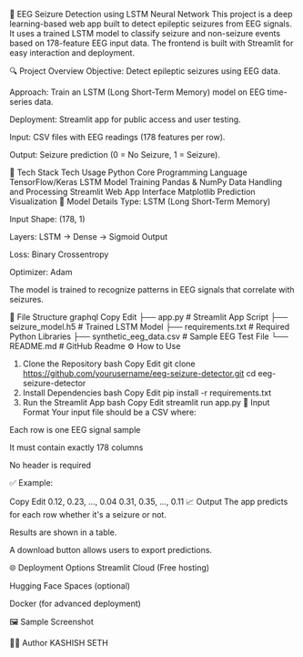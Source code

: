 🧠 EEG Seizure Detection using LSTM Neural Network
This project is a deep learning-based web app built to detect epileptic seizures from EEG signals. It uses a trained LSTM model to classify seizure and non-seizure events based on 178-feature EEG input data. The frontend is built with Streamlit for easy interaction and deployment.

🔍 Project Overview
Objective: Detect epileptic seizures using EEG data.

Approach: Train an LSTM (Long Short-Term Memory) model on EEG time-series data.

Deployment: Streamlit app for public access and user testing.

Input: CSV files with EEG readings (178 features per row).

Output: Seizure prediction (0 = No Seizure, 1 = Seizure).

🚀 Tech Stack
Tech	Usage
Python	Core Programming Language
TensorFlow/Keras	LSTM Model Training
Pandas & NumPy	Data Handling and Processing
Streamlit	Web App Interface
Matplotlib	Prediction Visualization
🧠 Model Details
Type: LSTM (Long Short-Term Memory)

Input Shape: (178, 1)

Layers: LSTM → Dense → Sigmoid Output

Loss: Binary Crossentropy

Optimizer: Adam

The model is trained to recognize patterns in EEG signals that correlate with seizures.

📂 File Structure
graphql
Copy
Edit
├── app.py                   # Streamlit App Script
├── seizure_model.h5         # Trained LSTM Model
├── requirements.txt         # Required Python Libraries
├── synthetic_eeg_data.csv   # Sample EEG Test File
└── README.md                # GitHub Readme
⚙️ How to Use
1. Clone the Repository
bash
Copy
Edit
git clone https://github.com/yourusername/eeg-seizure-detector.git
cd eeg-seizure-detector
2. Install Dependencies
bash
Copy
Edit
pip install -r requirements.txt
3. Run the Streamlit App
bash
Copy
Edit
streamlit run app.py
📄 Input Format
Your input file should be a CSV where:

Each row is one EEG signal sample

It must contain exactly 178 columns

No header is required

✅ Example:

Copy
Edit
0.12, 0.23, ..., 0.04
0.31, 0.35, ..., 0.11
📈 Output
The app predicts for each row whether it's a seizure or not.

Results are shown in a table.

A download button allows users to export predictions.

🌐 Deployment Options
Streamlit Cloud (Free hosting)

Hugging Face Spaces (optional)

Docker (for advanced deployment)

🖼 Sample Screenshot

👩‍💻 Author
 KASHISH SETH
